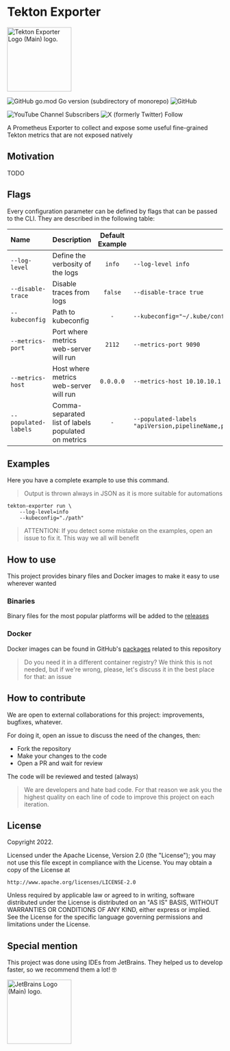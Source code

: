 # Tekton Exporter

<img src="https://raw.githubusercontent.com/freepik-company/tekton-exporter/master/docs/img/logo.png" alt="Tekton Exporter Logo (Main) logo." width="150">

![GitHub go.mod Go version (subdirectory of monorepo)](https://img.shields.io/github/go-mod/go-version/achetronic/tekton-exporter)
![GitHub](https://img.shields.io/github/license/achetronic/tekton-exporter)

![YouTube Channel Subscribers](https://img.shields.io/youtube/channel/subscribers/UCeSb3yfsPNNVr13YsYNvCAw?label=achetronic&link=http%3A%2F%2Fyoutube.com%2Fachetronic)
![X (formerly Twitter) Follow](https://img.shields.io/twitter/follow/achetronic?style=flat&logo=twitter&link=https%3A%2F%2Ftwitter.com%2Fachetronic)

A Prometheus Exporter to collect and expose some useful fine-grained Tekton metrics
that are not exposed natively

## Motivation

TODO

## Flags

Every configuration parameter can be defined by flags that can be passed to the CLI.
They are described in the following table:

| Name                 | Description                                         | Default Example |                                                            |
|:---------------------|:----------------------------------------------------|:---------------:|------------------------------------------------------------|
| `--log-level`        | Define the verbosity of the logs                    |     `info`      | `--log-level info`                                         |
| `--disable-trace`    | Disable traces from logs                            |     `false`     | `--disable-trace true`                                     |
| `--kubeconfig`       | Path to kubeconfig                                  |       `-`       | `--kubeconfig="~/.kube/config"`                            |   
| `--metrics-port`     | Port where metrics web-server will run              |     `2112`      | `--metrics-port 9090`                                      |
| `--metrics-host`     | Host where metrics web-server will run              |    `0.0.0.0`    | `--metrics-host 10.10.10.1`                                |
| `--populated-labels` | Comma-separated list of labels populated on metrics |       `-`       | `--populated-labels "apiVersion,pipelineName,projectName"` |

## Examples

Here you have a complete example to use this command.

> Output is thrown always in JSON as it is more suitable for automations

```console
tekton-exporter run \
    --log-level=info
    --kubeconfig="./path"
```

> ATTENTION:
> If you detect some mistake on the examples, open an issue to fix it. This way we all will benefit

## How to use

This project provides binary files and Docker images to make it easy to use wherever wanted

### Binaries

Binary files for the most popular platforms will be added to the [releases](https://github.com/freepik-company/tekton-exporter/releases)

### Docker

Docker images can be found in GitHub's [packages](https://github.com/freepik-company/tekton-exporter/pkgs/container/tekton-exporter)
related to this repository

> Do you need it in a different container registry? We think this is not needed, but if we're wrong, please, let's discuss
> it in the best place for that: an issue

## How to contribute

We are open to external collaborations for this project: improvements, bugfixes, whatever.

For doing it, open an issue to discuss the need of the changes, then:

- Fork the repository
- Make your changes to the code
- Open a PR and wait for review

The code will be reviewed and tested (always)

> We are developers and hate bad code. For that reason we ask you the highest quality
> on each line of code to improve this project on each iteration.

## License

Copyright 2022.

Licensed under the Apache License, Version 2.0 (the "License");
you may not use this file except in compliance with the License.
You may obtain a copy of the License at

    http://www.apache.org/licenses/LICENSE-2.0

Unless required by applicable law or agreed to in writing, software
distributed under the License is distributed on an "AS IS" BASIS,
WITHOUT WARRANTIES OR CONDITIONS OF ANY KIND, either express or implied.
See the License for the specific language governing permissions and
limitations under the License.

## Special mention

This project was done using IDEs from JetBrains. They helped us to develop faster, so we recommend them a lot! 🤓

<img src="https://resources.jetbrains.com/storage/products/company/brand/logos/jb_beam.png" alt="JetBrains Logo (Main) logo." width="150">
